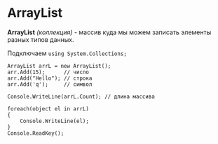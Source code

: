 # ArrayList
**ArrayList** *(коллекция)* - массив куда мы можем записать элементы разных типов данных.

Подключаем `using System.Collections;`

    ArrayList arrL = new ArrayList();
    arr.Add(15);      // число
    arr.Add("Hello"); // строка
    arr.Add('q');     // символ

    Console.WriteLine(arrL.Count); // длина массива

    foreach(object el in arrL)
    {
        Console.WriteLine(el);
    }
    Console.ReadKey();